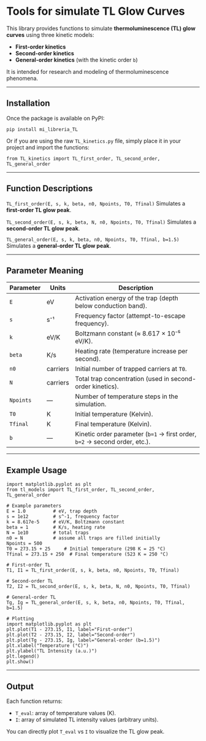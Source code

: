 # Tools for simulate TL Glow Curves


This library provides functions to simulate **thermoluminescence (TL) glow curves** using three kinetic models:

* **First-order kinetics**
* **Second-order kinetics**
* **General-order kinetics** (with the kinetic order `b`)

It is intended for research and modeling of thermoluminescence phenomena.

---

## Installation

Once the package is available on PyPI:

```
pip install mi_libreria_TL
```

Or if you are using the raw `TL_kinetics.py` file, simply place it in your project and import the functions:

```
from TL_kinetics import TL_first_order, TL_second_order, TL_general_order
```

---

## Function Descriptions

`TL_first_order(E, s, k, beta, n0, Npoints, T0, Tfinal)`
Simulates a **first-order TL glow peak**.

`TL_second_order(E, s, k, beta, N, n0, Npoints, T0, Tfinal)`
Simulates a **second-order TL glow peak**.

`TL_general_order(E, s, k, beta, n0, Npoints, T0, Tfinal, b=1.5)`
Simulates a **general-order TL glow peak**.

---

## Parameter Meaning

| Parameter | Units    | Description                                                                |
| --------- | -------- | -------------------------------------------------------------------------- |
| `E`       | eV       | Activation energy of the trap (depth below conduction band).               |
| `s`       | s⁻¹      | Frequency factor (attempt-to-escape frequency).                            |
| `k`       | eV/K     | Boltzmann constant (≈ 8.617 × 10⁻⁵ eV/K).                                  |
| `beta`    | K/s      | Heating rate (temperature increase per second).                            |
| `n0`      | carriers | Initial number of trapped carriers at `T0`.                                |
| `N`       | carriers | Total trap concentration (used in second-order kinetics).                  |
| `Npoints` | —        | Number of temperature steps in the simulation.                             |
| `T0`      | K        | Initial temperature (Kelvin).                                              |
| `Tfinal`  | K        | Final temperature (Kelvin).                                                |
| `b`       | —        | Kinetic order parameter (`b=1` → first order, `b=2` → second order, etc.). |

---

## Example Usage

```
import matplotlib.pyplot as plt
from tl_models import TL_first_order, TL_second_order, TL_general_order

# Example parameters
E = 1.0          # eV, trap depth
s = 1e12         # s^-1, frequency factor
k = 8.617e-5     # eV/K, Boltzmann constant
beta = 1         # K/s, heating rate
N = 1e10         # total traps
n0 = N           # assume all traps are filled initially
Npoints = 500
T0 = 273.15 + 25     # Initial temperature (298 K = 25 °C)
Tfinal = 273.15 + 250  # Final temperature (523 K = 250 °C)

# First-order TL
T1, I1 = TL_first_order(E, s, k, beta, n0, Npoints, T0, Tfinal)

# Second-order TL
T2, I2 = TL_second_order(E, s, k, beta, N, n0, Npoints, T0, Tfinal)

# General-order TL
Tg, Ig = TL_general_order(E, s, k, beta, n0, Npoints, T0, Tfinal, b=1.5)

# Plotting
import matplotlib.pyplot as plt
plt.plot(T1 - 273.15, I1, label="First-order")
plt.plot(T2 - 273.15, I2, label="Second-order")
plt.plot(Tg - 273.15, Ig, label="General-order (b=1.5)")
plt.xlabel("Temperature (°C)")
plt.ylabel("TL Intensity (a.u.)")
plt.legend()
plt.show()
```

---

## Output

Each function returns:

* `T_eval`: array of temperature values (K).
* `I`: array of simulated TL intensity values (arbitrary units).

You can directly plot `T_eval` vs `I` to visualize the TL glow peak.

